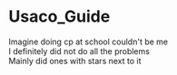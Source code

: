 # Usaco_Guide
Imagine doing cp at school couldn't be me <br />
I definitely did not do all the problems <br />
Mainly did ones with stars next to it <br />
